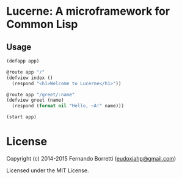 # Lucerne: A microframework for Common Lisp

## Usage

```lisp
(defapp app)

@route app "/"
(defview index ()
  (respond "<h1>Welcome to Lucerne</h1>"))

@route app "/greet/:name"
(defview greet (name)
  (respond (format nil "Hello, ~A!" name)))

(start app)
```

# License

Copyright (c) 2014-2015 Fernando Borretti (eudoxiahp@gmail.com)

Licensed under the MIT License.
